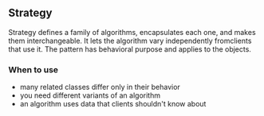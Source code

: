 ## Strategy

Strategy defines a family of algorithms, encapsulates each one, and makes them 
interchangeable. It lets the algorithm vary independently fromclients that use it. 
The pattern has behavioral purpose and applies to the objects.

### When to use

* many related classes differ only in their behavior
* you need different variants of an algorithm
* an algorithm uses data that clients shouldn't know about